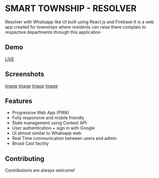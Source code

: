 
# SMART TOWNSHIP - RESOLVER 

Resolver with Whatsapp like UI built using React.js and Firebase
It is a web app created for townships where residents can raise there complain to respective departments through this application


## Demo

[LIVE](https://hal-resolver.web.app/)


## Screenshots
[Image](/screenshots/ss1.jpg)
[Image](/screenshots/ss2.jpg)
[Image](/screenshots/ss3.jpg)
[Image](/screenshots/ss4.jpg)


## Features

- Progressive Web App (PWA)
- Fully responsive and mobile friendly
- State management using Context API
- User authentication + sign in with Google
- UI almost similar to Whatsapp web
- Real Time communication between users and admin
- Broad Cast facility 

  
## Contributing

Contributions are always welcome!

  

  
  
